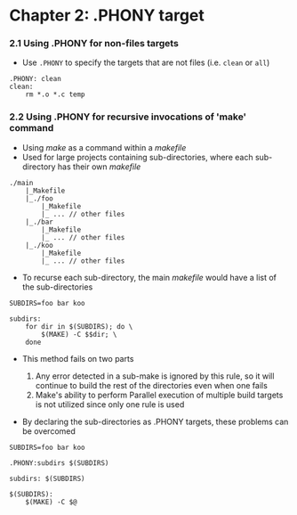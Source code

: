 # Chapter 2: .PHONY target

### 2.1 Using .PHONY for non-files targets
- Use `.PHONY` to specify the targets that are not files (i.e. `clean` or `all`)
```make
.PHONY: clean
clean:
	rm *.o *.c temp
```

### 2.2 Using .PHONY for recursive invocations of 'make' command
- Using *make* as a command within a *makefile*
- Used for large projects containing sub-directories, where each sub-directory has their own *makefile*
```terminal
./main
	|_Makefile
	|_./foo
		|_Makefile
		|_ ... // other files
	|_./bar
		|_Makefile
		|_ ... // other files
	|_./koo
		|_Makefile
		|_ ... // other files
```
- To recurse each sub-directory, the main *makefile* would have a list of the sub-directories
```make
SUBDIRS=foo bar koo

subdirs:
	for dir in $(SUBDIRS); do \
		$(MAKE) -C $$dir; \
	done
```
- This method fails on two parts
	1. Any error detected in a sub-make is ignored by this rule, so it will continue to build the rest of the directories even when one fails
	2. Make's ability to perform Parallel execution of multiple build targets is not utilized since only one rule is used

- By declaring the sub-directories as .PHONY targets, these problems can be overcomed
```make
SUBDIRS=foo bar koo

.PHONY:subdirs $(SUBDIRS)

subdirs: $(SUBDIRS)

$(SUBDIRS):
	$(MAKE) -C $@
```

